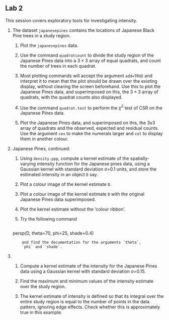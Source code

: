 ## Lab 2

This session covers exploratory tools for investigating intensity.

1.  The dataset `japanesepines` contains the locations of
    Japanese Black Pine trees in a study region.

    1.  Plot the `japanesepines` data.

    2.  Use the command `quadratcount` to divide the study
        region of the Japanese Pines data into a $3 \times 3$ array of
        equal quadrats, and count the number of trees in each quadrat.

    3.  Most plotting commands will accept the argument
        `add=TRUE` and interpret it to mean that the plot
        should be drawn over the existing display, without clearing the
        screen beforehand. Use this to plot the Japanese Pines data, and
        superimposed on this, the $3\times 3$ array of quadrats, with
        the quadrat counts also displayed.

    4.  Use the command `quadrat.test` to perform the
        $\chi^2$ test of CSR on the Japanese Pines data.

    5.  Plot the Japanese Pines data, and superimposed on this, the
        3x3 array of quadrats and the observed, expected and
        residual counts. Use the argument `cex` to make the
        numerals larger and `col` to display them in another
        colour.

2.  Japanese Pines, continued:

    1.  Using `density.ppp`, compute a kernel estimate of the
        spatially-varying intensity function for the Japanese pines
        data, using a Gaussian kernel with standard deviation
        σ=0.1 units, and store the estimated intensity in an
        object `D` say.

    2.  Plot a colour image of the kernel estimate `D`.

    3.  Plot a colour image of the kernel estimate `D` with
        the original Japanese Pines data superimposed.

    4.  Plot the kernel estimate without the ‘colour ribbon’.

    5.  Try the following command
    	```r
	persp(D, theta=70, phi=25, shade=0.4)
	```
        and find the documentation for the arguments `theta`,
        `phi` and `shade`.

3.  1.  Compute a kernel estimate of the intensity for the Japanese
        Pines data using a Gaussian kernel with standard deviation
        σ=0.15.

    2.  Find the maximum and minimum values of the intensity estimate
        over the study region.

    3.  The kernel estimate of intensity is defined so that its integral
        over the entire study region is equal to the number of points in
        the data pattern, ignoring edge effects. Check whether this is
        approximately true in this example.
